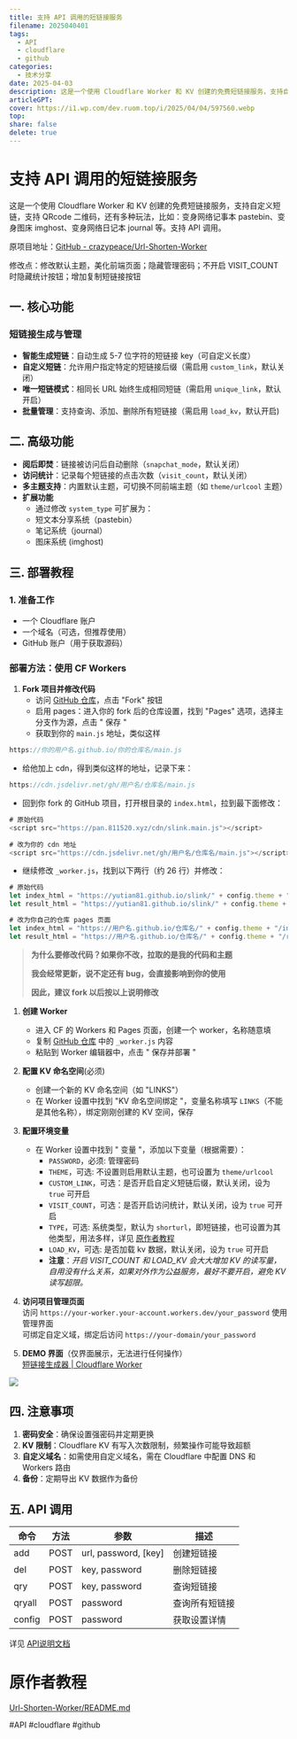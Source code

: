 ```yaml
---  
title: 支持 API 调用的短链接服务  
filename: 2025040401  
tags:  
  - API  
  - cloudflare  
  - github  
categories:  
  - 技术分享  
date: 2025-04-03  
description: 这是一个使用 Cloudflare Worker 和 KV 创建的免费短链接服务，支持自定义短链，支持 QRcode 二维码，还有多种玩法，比如：变身网络记事本 pastebin、变身图床 imghost、变身网络日记本 journal 等。支持 API 调用。  
articleGPT:   
cover: https://i1.wp.com/dev.ruom.top/i/2025/04/04/597560.webp  
top:   
share: false
delete: true
---  
```

  
# 支持 API 调用的短链接服务  
  
这是一个使用 Cloudflare Worker 和 KV 创建的免费短链接服务，支持自定义短链，支持 QRcode 二维码，还有多种玩法，比如：变身网络记事本 pastebin、变身图床 imghost、变身网络日记本 journal 等。支持 API 调用。  
  
原项目地址：[GitHub - crazypeace/Url-Shorten-Worker](https://github.com/crazypeace/Url-Shorten-Worker)  
  
修改点：修改默认主题，美化前端页面；隐藏管理密码；不开启 VISIT_COUNT 时隐藏统计按钮；增加复制短链接按钮  
  
## 一. 核心功能  
  
### 短链接生成与管理  
  
- **智能生成短链**：自动生成 5-7 位字符的短链接 key（可自定义长度）  
- **自定义短链**：允许用户指定特定的短链接后缀（需启用 `custom_link`，默认关闭）  
- **唯一短链模式**：相同长 URL 始终生成相同短链（需启用 `unique_link`，默认开启）  
- **批量管理**：支持查询、添加、删除所有短链接（需启用 `load_kv`，默认开启)  
  
## 二. 高级功能  
  
- **阅后即焚**：链接被访问后自动删除（`snapchat_mode`，默认关闭）  
- **访问统计**：记录每个短链接的点击次数（`visit_count`，默认关闭）  
- **多主题支持**：内置默认主题，可切换不同前端主题（如 `theme/urlcool` 主题）  
- **扩展功能**  
  - 通过修改 `system_type` 可扩展为：  
  - 短文本分享系统（pastebin）  
  - 笔记系统（journal）  
  - 图床系统 (imghost)  
  
## 三. 部署教程  
  
### 1. 准备工作  
  
- 一个 Cloudflare 账户  
- 一个域名（可选，但推荐使用）  
- GitHub 账户（用于获取源码）  
  
### 部署方法：使用 CF Workers  
  
1. **Fork 项目并修改代码**  
   - 访问 [GitHub 仓库](https://github.com/yutian81/slink/)，点击 "Fork" 按钮  
   - 启用 pages：进入你的 fork 后的仓库设置，找到 "Pages" 选项，选择主分支作为源，点击 " 保存 "  
   - 获取到你的 `main.js` 地址，类似这样  

```js
https://你的用户名.github.io/你的仓库名/main.js
```

   - 给他加上 cdn，得到类似这样的地址，记录下来：

```js
https://cdn.jsdelivr.net/gh/用户名/仓库名/main.js
```

   - 回到你 fork 的 GitHub 项目，打开根目录的 `index.html`，拉到最下面修改：

```js
# 原始代码
<script src="https://pan.811520.xyz/cdn/slink.main.js"></script>
 
# 改为你的 cdn 地址
<script src="https://cdn.jsdelivr.net/gh/用户名/仓库名/main.js"></script>
```

   - 继续修改 `_worker.js`，找到以下两行（约 26 行）并修改：
  
```js
# 原始代码
let index_html = "https://yutian81.github.io/slink/" + config.theme + "/index.html"
let result_html = "https://yutian81.github.io/slink/" + config.theme + "/result.html"

# 改为你自己的仓库 pages 页面
let index_html = "https://用户名.github.io/仓库名/" + config.theme + "/index.html"
let result_html = "https://用户名.github.io/仓库名/" + config.theme + "/result.html"
```
  
> **为什么要修改代码？如果你不改，拉取的是我的代码和主题**  
>  
> **我会经常更新，说不定还有 bug，会直接影响到你的使用**  
>  
> **因此，建议 fork 以后按以上说明修改**  

1. **创建 Worker**  
   - 进入 CF 的 Workers 和 Pages 页面，创建一个 worker，名称随意填  
   - 复制 [GitHub 仓库](https://github.com/yutian81/slink/) 中的 `_worker.js` 内容  
   - 粘贴到 Worker 编辑器中，点击 " 保存并部署 "  
  
2. **配置 KV 命名空间**(必须)  
   - 创建一个新的 KV 命名空间（如 "LINKS"）  
   - 在 Worker 设置中找到 "KV 命名空间绑定 "，变量名称填写 `LINKS`（不能是其他名称），绑定刚刚创建的 KV 空间，保存  
  
3. **配置环境变量**  
   - 在 Worker 设置中找到 " 变量 "，添加以下变量（根据需要）：  
     - `PASSWORD`，必须: 管理密码  
     - `THEME`，可选: 不设置则启用默认主题，也可设置为 `theme/urlcool`  
     - `CUSTOM_LINK`，可选：是否开启自定义短链后缀，默认关闭，设为 `true` 可开启  
     - `VISIT_COUNT`，可选：是否开启访问统计，默认关闭，设为 `true` 可开启  
     - `TYPE`，可选: 系统类型，默认为 `shorturl`，即短链接，也可设置为其他类型，用法多样，详见 [原作者教程](2025040401.md##%E5%8E%9F%E4%BD%9C%E8%80%85%E6%95%99%E7%A8%8B) 
     - `LOAD_KV`，可选: 是否加载 kv 数据，默认关闭，设为 `true` 可开启  
     - **注意**：*开启 VISIT_COUNT 和 LOAD_KV 会大大增加 KV 的读写量，自用没有什么关系，如果对外作为公益服务，最好不要开启，避免 KV 读写超限。*  
    
4. **访问项目管理页面**    
     访问 `https://your-worker.your-account.workers.dev/your_password` 使用管理界面    
     可绑定自定义域，绑定后访问 `https://your-domain/your_password`  
  
5. **DEMO 界面**（仅界面展示，无法进行任何操作）    
     [短链接生成器 | Cloudflare Worker](https://blog.24811213.xyz/slink/)    
  
![](https://tgfile.yuzong.nyc.mn/1743738746960.png)  
  
## 四. 注意事项  
  
1. **密码安全**：确保设置强密码并定期更换  
2. **KV 限制**：Cloudflare KV 有写入次数限制，频繁操作可能导致超额  
3. **自定义域名**：如需使用自定义域名，需在 Cloudflare 中配置 DNS 和 Workers 路由  
4. **备份**：定期导出 KV 数据作为备份  
  
## 五. API 调用  
  
| 命令 | 方法 | 参数 | 描述 |  
|------|------|------|------|  
| add  | POST | url, password, [key] | 创建短链接 |  
| del  | POST | key, password | 删除短链接 |  
| qry  | POST | key, password | 查询短链接 |  
| qryall | POST | password | 查询所有短链接 |  
| config | POST | password | 获取设置详情 |  
  
详见 [API说明文档](https://github.com/yutian81/slink/blob/main/API.md)  
  
# 原作者教程  
  
[Url-Shorten-Worker/README.md](https://github.com/crazypeace/Url-Shorten-Worker/blob/main/README.md)  
  
#API #cloudflare #github  
